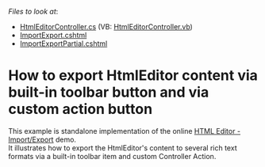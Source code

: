 <!-- default file list -->
*Files to look at*:

* [HtmlEditorController.cs](./CS/Controllers/HtmlEditorController.cs) (VB: [HtmlEditorController.vb](./VB/Controllers/HtmlEditorController.vb))
* [ImportExport.cshtml](./CS/Views/HtmlEditor/ImportExport.cshtml)
* [ImportExportPartial.cshtml](./CS/Views/HtmlEditor/ImportExportPartial.cshtml)
<!-- default file list end -->
# How to export HtmlEditor content via built-in toolbar button and via custom action button


<p>This example is standalone implementation of the online <a href="http://demos.devexpress.com/MVC/HtmlEditor/ImportExport"><u>HTML Editor - Import/Export</u></a> demo.<br />
It illustrates how to export the HtmlEditor's content to several rich text formats via a built-in toolbar item and custom Controller Action.</p>

<br/>


